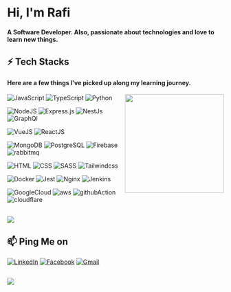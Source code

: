 # Hi, I'm Rafi

#### A Software Developer. Also, passionate about technologies and love to learn new things.


## ⚡ Tech Stacks

#### Here are a few things I've picked up along my learning journey.

<a href="#"><img src="https://media0.giphy.com/media/Yfl7CS7vQqnebA69aH/giphy.gif" align="right" height="230"/></a>

 ![JavaScript](https://img.shields.io/badge/JavaScript-F7DF1E?style=for-the-badge&logo=javascript&logoColor=black) ![TypeScript](https://img.shields.io/badge/TypeScript-007ACC?style=for-the-badge&logo=typescript&logoColor=white) ![Python](https://img.shields.io/badge/python-3670A0?style=for-the-badge&logo=python&logoColor=ffdd54) 

![NodeJS](https://img.shields.io/badge/Node.js-43853D?style=for-the-badge&logo=node.js&logoColor=white) ![Express.js](https://img.shields.io/badge/express.js-%23404d59.svg?style=for-the-badge&logo=express&logoColor=%2361DAFB) ![NestJs](https://img.shields.io/badge/nestjs-E0234E?style=for-the-badge&logo=nestjs&logoColor=white) ![GraphQl](https://img.shields.io/badge/GraphQl-E10098?style=for-the-badge&logo=graphql&logoColor=white) 

![VueJS](https://img.shields.io/badge/Vue.js-35495E?style=for-the-badge&logo=vue.js&logoColor=4FC08D) ![ReactJS](https://img.shields.io/badge/Angular-DD0031?style=for-the-badge&logo=angular&logoColor=white)

 ![MongoDB](https://img.shields.io/badge/MongoDB-4EA94B?style=for-the-badge&logo=mongodb&logoColor=white) ![PostgreSQL](https://img.shields.io/badge/PostgreSQL-316192?style=for-the-badge&logo=postgresql&logoColor=white) ![Firebase](https://img.shields.io/badge/firebase-ffca28?style=for-the-badge&logo=firebase&logoColor=black) ![rabbitmq](https://img.shields.io/badge/rabbitmq-%23FF6600.svg?&style=for-the-badge&logo=rabbitmq&logoColor=white)
 
 ![HTML](https://img.shields.io/badge/HTML5-E34F26?style=for-the-badge&logo=html5&logoColor=white) ![CSS](https://img.shields.io/badge/CSS-239120?&style=for-the-badge&logo=css3&logoColor=white) ![SASS](https://img.shields.io/badge/Sass-CC6699?style=for-the-badge&logo=sass&logoColor=white) ![Tailwindcss](https://img.shields.io/badge/Tailwind_CSS-38B2AC?style=for-the-badge&logo=tailwind-css&logoColor=white)

 ![Docker](https://img.shields.io/badge/docker%20-%230db7ed.svg?&style=for-the-badge&logo=docker&logoColor=white) ![Jest](https://img.shields.io/badge/-jest-%23C21325?style=for-the-badge&logo=jest&logoColor=white) ![Nginx](https://img.shields.io/badge/nginx-%23009639.svg?style=for-the-badge&logo=nginx&logoColor=white) ![Jenkins](https://img.shields.io/badge/Jenkins-D24939?style=for-the-badge&logo=Jenkins&logoColor=white)

 ![GoogleCloud](https://img.shields.io/badge/Google_Cloud-4285F4?style=for-the-badge&logo=google-cloud&logoColor=white) ![aws](https://img.shields.io/badge/Amazon_AWS-FF9900?style=for-the-badge&logo=amazonaws&logoColor=white) ![githubAction](https://img.shields.io/badge/GitHub_Actions-2088FF?style=for-the-badge&logo=github-actions&logoColor=white) ![cloudflare](https://img.shields.io/badge/Cloudflare-F38020?style=for-the-badge&logo=Cloudflare&logoColor=white)
 

##
<img src="https://github-readme-streak-stats.herokuapp.com?user=rafi0x&theme=darcula&hide_border=true&background=FFFFFF00" align="center"/>


## 📫 Ping Me on
[![LinkedIn](https://img.shields.io/badge/LinkedIn-0077B5?style=for-the-badge&logo=linkedin&logoColor=white)](https://in.linkedin.com/in/rafi0x) 
[![Facebook](https://img.shields.io/badge/Facebook-%231877F2.svg?style=for-the-badge&logo=Facebook&logoColor=white)](https://facebook.com/rafiul.awal.rafi) 
[![Gmail](https://img.shields.io/badge/Gmail-D14836?style=for-the-badge&logo=gmail&logoColor=white)](mailto:rafiulawal.r@gmail.com)

##
[![](https://visitcount.itsvg.in/api?id=rafi0x&icon=8&color=6)](#)
